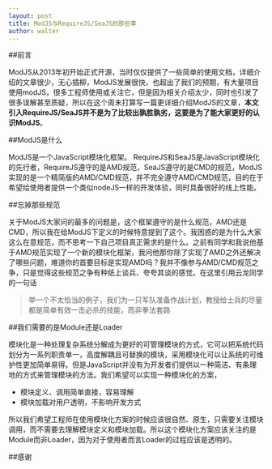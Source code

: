 ```yaml
---
layout: post
title: ModJS与RequireJS/SeaJS的那些事
author: walter
---
```


##前言

ModJS从2013年初开始正式开源，当时仅仅提供了一些简单的使用文档，详细介绍的文章很少，无心插柳，ModJS发展很快，也超出了我们的预期，有大量项目使用modJS，很多工程师使用或关注它，但是因为相关介绍太少，同时也引发了很多误解甚至质疑，所以在这个周末打算写一篇更详细介绍ModJS的文章，**本文引入RequireJS/SeaJS并不是为了比较出孰胜孰劣，这要是为了能大家更好的认识ModJS**。

##ModJS是什么

ModJS是一个JavaScript模块化框架。 RequireJS和SeaJS是JavaScript模块化的先行者，RequireJS遵守的是AMD规范，SeaJS遵守的是CMD的规范，ModJS实现的是一个精简版的AMD/CMD规范，并不完全遵守AMD/CMD规范，目的在于希望给使用者提供一个类似nodeJS一样的开发体验，同时具备很好的线上性能。

##忘掉那些规范

关于ModJS大家问的最多的问题是，这个框架遵守的是什么规范，AMD还是CMD，所以我在给ModJS下定义的时候特意提到了这个。我困惑的是为什么大家这么在意规范，而不思考一下自己项目真正需求的是什么。之前有同学和我说他基于AMD规范实现了一个新的模块化框架，我问他那你除了实现了AMD之外还解决了哪些问题，难道你的首要目标是实现AMD吗？我并不像参与AMD/CMD规范之争，只是觉得这些规范之争有种纸上谈兵、夸夸其谈的感觉。在这里引用云龙同学的一句话

>举一个不太恰当的例子，我们为一只军队准备作战计划，教授给士兵的尽量都是简单有效一击必杀的技能，而非拳法套路

##我们需要的是Module还是Loader

模块化是一种处理复杂系统分解成为更好的可管理模块的方式，它可以把系统代码划分为一系列职责单一，高度解耦且可替换的模块，采用模块化可以让系统的可维护性更加简单易得。但是JavaScript并没有为开发者们提供以一种简洁、有条理地的方式来管理模块的方法。我们希望可以实现一种模块化的方案，

- 模块定义、调用简单直接，容易理解
- 模块加载对用户透明，不影响开发方式

所以我们希望工程师在使用模块化方案的时候应该很自然、原生，只需要关注模块调用，而不需要去理解模块定义和模块加载。所以这个模块化方案应该关注的是Module而非Loader，因为对于使用者而言Loader的过程应该是透明的。


##感谢



